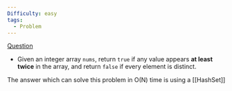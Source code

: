 ```yaml
---
Difficulty: easy
tags:
  - Problem
---
```


[Question](https://leetcode.com/problems/contains-duplicate/description/)
- Given an integer array `nums`, return `true` if any value appears **at least twice** in the array, and return `false` if every element is distinct.

The answer which can solve this problem in O(N) time is using a [[HashSet]]
